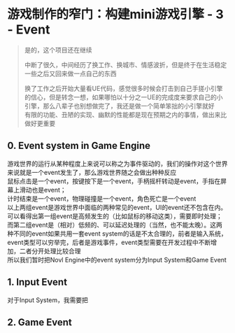 # 游戏制作的窄门：构建mini游戏引擎 - 3 - Event
> 是的，这个项目还在继续  
>
> 中断了很久，中间经历了换工作、换城市、情感波折，但是终于在生活稳定一些之后又回来做一点自己的东西  
>  
> 换了工作之后开始大量看UE代码，感觉很多时候会打击到自己手搓小引擎的信心，但是转念一想，如果哪怕以十分之一UE的完成度来要求自己的小引擎，那么八辈子也别想做完了，我还是做一个简单笨拙的小引擎就好  
有限的功能、丑陋的实现、幽默的性能都是现在预期之内的事情，做出来比做好更重要

## 0. Event system in Game Engine
游戏世界的运行从某种程度上来说可以称之为事件驱动的，我们的操作对这个世界来说就是一个event发生了，那么游戏世界随之会做出种种反应  
鼠标点击是一个event，按键按下是一个event，手柄摇杆转动是event，手指在屏幕上滑动也是event；  
计时结束是一个event，物理碰撞是一个event，角色死亡是一个event  
以上两组event是游戏世界中面临的两种常见的event，UI的event还不包含在内。可以看得出第一组event是高频发生的（比如鼠标的移动这类），需要即时处理；而第二组event是（相对）低频的、可以延迟处理的（当然，也不能太晚）。这两种不同的event如果共用一套event system的话是不太合理的，前者是输入系统，event类型可以穷举完，后者是游戏事件，event类型需要在开发过程中不断增加，二者分开处理比较合理  
所以我们暂时把Novl Engine中的event system分为Input System和Game Event

## 1. Input Event
对于Input System，我需要把
## 2. Game Event
